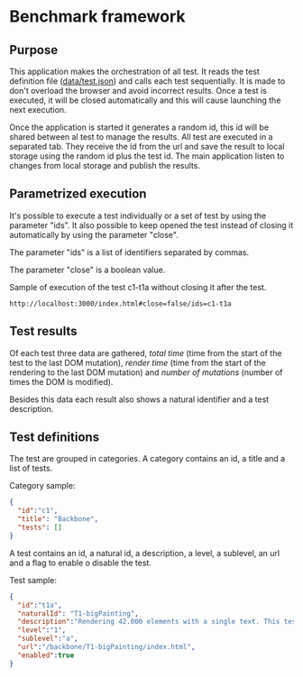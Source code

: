 # Benchmark framework

## Purpose

This application makes the orchestration of all test. It reads the test definition file ([data/test.json](../data/tests.json)) and calls each test sequentially. It is made to don't overload the browser and avoid incorrect results. Once a test is executed, it will be closed automatically and this will cause launching the next execution.

Once the application is started it generates a random id, this id will be shared between al test to manage the results. All test are executed in a separated tab. They receive the id from the url and save the result to local storage using  the random id plus the test id. The main application listen to changes from local storage and publish the results.

## Parametrized execution

It's possible to execute a test individually or a set of test by using the parameter "ids". It also possible to keep opened the test instead of closing it automatically by using the parameter "close".

The parameter "ids" is a list of identifiers separated by commas.

The parameter "close" is a boolean value.

Sample of execution of the test c1-t1a without closing it after the test. 

````
http://localhost:3000/index.html#close=false/ids=c1-t1a
````

## Test results

Of each test three data are gathered, *total time* (time from the start of the test to the last DOM mutation), *render time* (time from the start of the rendering to the last DOM mutation) and *number of mutations* (number of times the DOM is modified).

Besides this data each result also shows a natural identifier and a test description.

## Test definitions

The test are grouped in categories. A category contains an id, a title and a list of tests.

Category sample:
```json
{
  "id":"c1",
  "title": "Backbone",
  "tests": []
}
```
A test contains an id, a natural id, a description, a level, a sublevel, an url and a flag to enable o disable the test.

Test sample:
```json
{
  "id":"t1a",
  "naturalId": "T1-bigPainting",
  "description":"Rendering 42.000 elements with a single text. This test use Backbone views.",
  "level":"1",
  "sublevel":"a",
  "url":"/backbone/T1-bigPainting/index.html",
  "enabled":true
}
```

